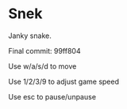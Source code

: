 # Snek

Janky snake.

Final commit: 99ff804

Use w/a/s/d to move

Use 1/2/3/9 to adjust game speed

Use esc to pause/unpause
